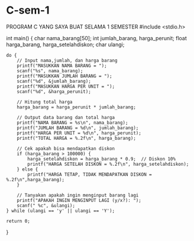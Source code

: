 # C-sem-1
PROGRAM C YANG SAYA BUAT SELAMA 1 SEMESTER
#include <stdio.h>

int main() {
    char nama_barang[50];
    int jumlah_barang, harga_perunit;
    float harga_barang, harga_setelahdiskon;
    char ulangi;

    do {  
        // Input nama,jumlah, dan harga barang
        printf("MASUKKAN NAMA BARANG = ");
        scanf("%s", nama_barang);
        printf("MASUKKAN JUMLAH BARANG = ");
        scanf("%d", &jumlah_barang);
        printf("MASUKKAN HARGA PER UNIT = ");
        scanf("%d", &harga_perunit);

        // Hitung total harga
        harga_barang = harga_perunit * jumlah_barang;

        // Output data barang dan total harga
        printf("NAMA BARANG = %s\n", nama_barang);
        printf("JUMLAH BARANG = %d\n", jumlah_barang);
        printf("HARGA PER UNIT = %d\n", harga_perunit);
        printf("TOTAL HARGA = %.2f\n", harga_barang);

        // Cek apakah bisa mendapatkan diskon
        if (harga_barang > 100000) {
            harga_setelahdiskon = harga_barang * 0.9;  // Diskon 10%
            printf("HARGA SETELAH DISKON = %.2f\n", harga_setelahdiskon);
        } else {
            printf("HARGA TETAP, TIDAK MENDAPATKAN DISKON = %.2f\n",harga_barang);
        }

        // Tanyakan apakah ingin menginput barang lagi
        printf("APAKAH INGIN MENGINPUT LAGI (y/x?): ");
        scanf(" %c", &ulangi);  
    } while (ulangi == 'y' || ulangi == 'Y');

    return 0;
}
